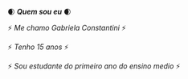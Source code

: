 :waxing_crescent_moon: ***Quem sou eu*** :waxing_crescent_moon:

:zap:  *Me chamo Gabriela Constantini*  :zap:

:zap:  *Tenho 15 anos*  :zap:

:zap:   *Sou estudante do primeiro ano do ensino medio*  :zap:
